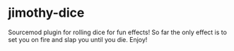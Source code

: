 # jimothy-dice
Sourcemod plugin for rolling dice for fun effects!
So far the only effect is to set you on fire and slap you until you die. Enjoy!
